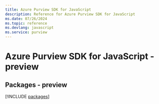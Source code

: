 ```yaml
---
title: Azure Purview SDK for JavaScript
description: Reference for Azure Purview SDK for JavaScript
ms.date: 07/26/2024
ms.topic: reference
ms.devlang: javascript
ms.service: purview
---
```

# Azure Purview SDK for JavaScript - preview
## Packages - preview
[!INCLUDE [packages](purview-index.md)]